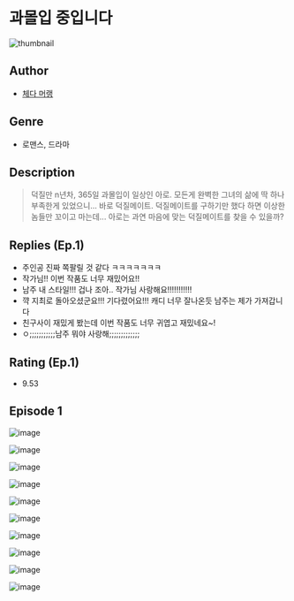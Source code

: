 # 과몰입 중입니다
![thumbnail](https://image-comic.pstatic.net/user_contents_data/challenge_comic/2023/05/23/360590/upload_7090131703945060709_480x623.jpeg)

## Author
- [체다 머랭](https://comic.naver.com/artistTitle?id=360590)

## Genre
- 로맨스, 드라마

## Description
> 덕질만 n년차, 365일 과몰입이 일상인 아로. 모든게 완벽한 그녀의 삶에 딱 하나 부족한게 있었으니... 바로 덕질메이트. 덕질메이트를 구하기만 했다 하면 이상한 놈들만 꼬이고 마는데... 아로는 과연 마음에 맞는 덕질메이트를 찾을 수 있을까?

## Replies (Ep.1)
- 주인공 진짜 쪽팔릴 것 같다 ㅋㅋㅋㅋㅋㅋㅋ
- 작가님!! 이번 작품도 너무 재밌어요!!
- 남주 내 스타일!!! 겁나 조아.. 작가님 사랑해요!!!!!!!!!!!
- 꺅 지최로 돌아오셨군요!!! 기다렸어요!!! 캐디 너무 잘나온듯 남주는 제가 가져갑니다
- 친구사이 재밌게 봤는데 이번 작품도 너무 귀엽고 재밌네요~!
- ㅇ;;;;;;;;;;;남주 뭐야 사랑해;;;;;;;;;;;;;

## Rating (Ep.1)
- 9.53

## Episode 1
![image](https://image-comic.pstatic.net/user_contents_data/challenge_comic/2023/05/25/360590/upload_3977911243438580022.jpeg)

![image](https://image-comic.pstatic.net/user_contents_data/challenge_comic/2023/05/25/360590/upload_3474075459748324145.jpeg)

![image](https://image-comic.pstatic.net/user_contents_data/challenge_comic/2023/05/25/360590/upload_7149289819728131638.jpeg)

![image](https://image-comic.pstatic.net/user_contents_data/challenge_comic/2023/05/25/360590/upload_7147266709759943270.jpeg)

![image](https://image-comic.pstatic.net/user_contents_data/challenge_comic/2023/05/25/360590/upload_4049409396494984754.jpeg)

![image](https://image-comic.pstatic.net/user_contents_data/challenge_comic/2023/05/25/360590/upload_7148401422053237812.jpeg)

![image](https://image-comic.pstatic.net/user_contents_data/challenge_comic/2023/05/25/360590/upload_4050204348518971441.jpeg)

![image](https://image-comic.pstatic.net/user_contents_data/challenge_comic/2023/05/25/360590/upload_3558185873711719729.jpeg)

![image](https://image-comic.pstatic.net/user_contents_data/challenge_comic/2023/05/25/360590/upload_7147884849288197944.jpeg)

![image](https://image-comic.pstatic.net/user_contents_data/challenge_comic/2023/05/25/360590/upload_7089569823402307893.jpeg)
